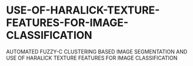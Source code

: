 # USE-OF-HARALICK-TEXTURE-FEATURES-FOR-IMAGE-CLASSIFICATION
AUTOMATED FUZZY-C CLUSTERING BASED IMAGE SEGMENTATION AND USE OF HARALICK TEXTURE FEATURES FOR IMAGE CLASSIFICATION
